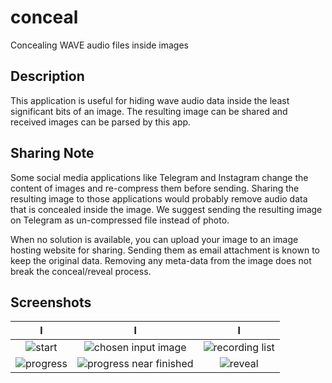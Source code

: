 # conceal
Concealing WAVE audio files inside images

## Description
This application is useful for hiding wave audio data inside the least significant bits of an image. 
The resulting image can be shared and received images can be parsed by this app.

## Sharing Note
Some social media applications like Telegram and Instagram change the content of images and re-compress them before sending. Sharing the resulting image to those applications would probably remove audio data that is concealed inside the image. We suggest sending the resulting image on Telegram as un-compressed file instead of photo.

When no solution is available, you can upload your image to an image hosting website for sharing. Sending them as email attachment is known to keep the original data. Removing any meta-data from the image does not break the conceal/reveal process.

## Screenshots
l             |  l          |  l
:-------------------------:|:-------------------------:|:-------------------------:
![start](http://conceal.ir/shots/01.png "start") | ![chosen input image](http://conceal.ir/shots/02.png "chosen input image") |![recording list](http://conceal.ir/shots/03.png "recording list")
![progress](http://conceal.ir/shots/04.png "progress") | ![progress near finished](http://conceal.ir/shots/05.png "progress near finished") | ![reveal](http://conceal.ir/shots/06.png "reveal page")
